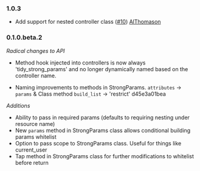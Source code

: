 ### 1.0.3

- Add support for nested controller class ([#10](https://github.com/yak-shak/tidy_strong_params/pull/10)) [AlThomason](https://github.com/AlThomason)

### 0.1.0.beta.2

*Radical changes to API*

- Method hook injected into controllers is now always 'tidy_strong_params' and no longer dynamically named based on the controller name.

- Naming improvements to methods in StrongParams. `attributes` -> `params` & Class method `build_list` -> 'restrict'
d45e3a01bea

*Additions*
- Ability to pass in required params (defaults to requiring nesting under resource name)
- New `params` method in StrongParams class allows conditional building params whitelist
- Option to pass scope to StrongParams class. Useful for things like current_user
- Tap method in StrongParams class for further modifications to whitelist before return 